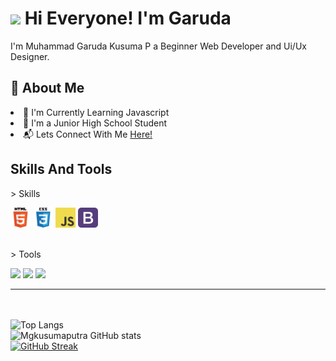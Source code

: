 <h1> <img src="https://media.tenor.com/images/b617c36f9db276d3146e974b8ff64f4c/tenor.gif" width="30px"> Hi Everyone! I'm Garuda</h1>
<p>I'm Muhammad Garuda Kusuma P a Beginner Web Developer and Ui/Ux Designer.</p>

<h2>📝 About Me</h2>
<li>📖 I'm Currently Learning Javascript</li>
<li>🎒 I'm a Junior High School Student</li>
<li>📬 Lets Connect With Me <a href="https://mgkusumaputra.github.io/Social-Media-Tool">Here!</a></li> 

<h2>Skills And Tools</h2>
<p>> Skills</p>
<img height="32" src="https://raw.githubusercontent.com/github/explore/80688e429a7d4ef2fca1e82350fe8e3517d3494d/topics/html/html.png">
<img height="32" src="https://raw.githubusercontent.com/github/explore/80688e429a7d4ef2fca1e82350fe8e3517d3494d/topics/css/css.png">
<img height="32" src="https://raw.githubusercontent.com/github/explore/80688e429a7d4ef2fca1e82350fe8e3517d3494d/topics/javascript/javascript.png">
<img height="32" src="https://raw.githubusercontent.com/github/explore/80688e429a7d4ef2fca1e82350fe8e3517d3494d/topics/bootstrap/bootstrap.png">
<br><br>
<p>> Tools</p>
<img height="32" src="https://cdn.worldvectorlogo.com/logos/visual-studio-code-1.svg">
<img height="32" src="https://cdn.worldvectorlogo.com/logos/git-icon.svg">
<img height="32" src="https://cdn.worldvectorlogo.com/logos/figma-1.svg">

---
<br><br>
![Top Langs](https://github-readme-stats.vercel.app/api/top-langs/?username=mgkusumaputra&layout=compact&theme=dracula)<br>
![Mgkusumaputra GitHub stats](https://github-readme-stats.vercel.app/api?username=mgkusumaputra&show_icons=true&theme=dracula)<br>
[![GitHub Streak](http://github-readme-streak-stats.herokuapp.com?user=mgkusumaputra&theme=dracula)](https://git.io/streak-stats)
